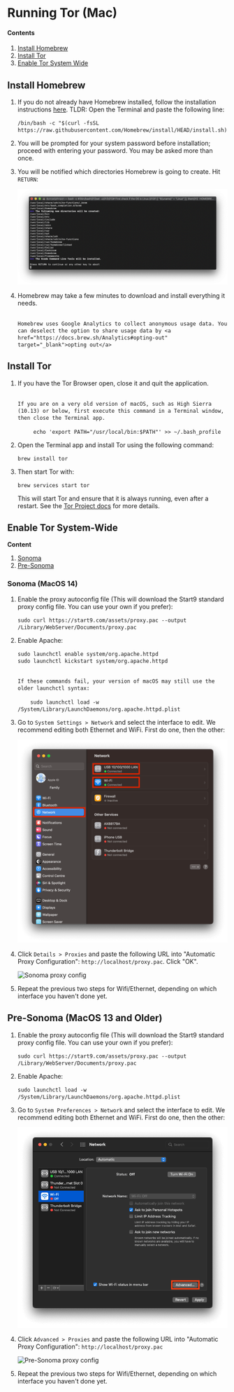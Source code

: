 # Running Tor (Mac)

#### Contents

1. [Install Homebrew](#install-homebrew)
1. [Install Tor](#install-tor)
1. [Enable Tor System Wide](#enable-tor-system-wide)

## Install Homebrew

1.  If you do not already have Homebrew installed, follow the installation instructions <a href="https://brew.sh/" target="_blank">here</a>. TLDR: Open the Terminal and paste the following line:

        /bin/bash -c "$(curl -fsSL https://raw.githubusercontent.com/Homebrew/install/HEAD/install.sh)"

1.  You will be prompted for your system password before installation; proceed with entering your password. You may be asked more than once.

1.  You will be notified which directories Homebrew is going to create. Hit `RETURN`:

    ![Setup](./assets/tor-homebrew-install.png)

1.  Homebrew may take a few minutes to download and install everything it needs.

    ```admonish warning

    Homebrew uses Google Analytics to collect anonymous usage data. You can deselect the option to share usage data by <a href="https://docs.brew.sh/Analytics#opting-out" target="_blank">opting out</a>
    ```

## Install Tor

1.  If you have the Tor Browser open, close it and quit the application.

    ```admonish note

    If you are on a very old version of macOS, such as High Sierra (10.13) or below, first execute this command in a Terminal window, then close the Terminal app.

         echo 'export PATH="/usr/local/bin:$PATH"' >> ~/.bash_profile
    ```

1.  Open the Terminal app and install Tor using the following command:

        brew install tor

1.  Then start Tor with:

        brew services start tor

    This will start Tor and ensure that it is always running, even after a restart. See the <a href="https://2019.www.torproject.org/docs/tor-doc-osx.html.en" target="_blank">Tor Project docs</a> for more details.

## Enable Tor System-Wide

**Content**

1. [Sonoma](#sonoma-macos-14)
1. [Pre-Sonoma](#pre-sonoma)

### Sonoma (MacOS 14)

1.  Enable the proxy autoconfig file (This will download the Start9 standard proxy config file. You can use your own if you prefer):

        sudo curl https://start9.com/assets/proxy.pac --output /Library/WebServer/Documents/proxy.pac

1.  Enable Apache:

        sudo launchctl enable system/org.apache.httpd
        sudo launchctl kickstart system/org.apache.httpd

    ```admonish note

    If these commands fail, your version of macOS may still use the older launchctl syntax:

        sudo launchctl load -w /System/Library/LaunchDaemons/org.apache.httpd.plist
    ```

1.  Go to `System Settings > Network` and select the interface to edit. We recommend editing both Ethernet and WiFi. First do one, then the other:

    <!-- @TODO -->

    ![Sonoma Network](./assets/tor-sonoma-network.png)

1.  Click `Details > Proxies` and paste the following URL into "Automatic Proxy Configuration": `http://localhost/proxy.pac`. Click "OK".

    <!-- @TODO -->

    ![Sonoma proxy config](./assets/tor-sonoma-interface-config.png)

1.  Repeat the previous two steps for Wifi/Ethernet, depending on which interface you haven't done yet.

## Pre-Sonoma (MacOS 13 and Older)

1.  Enable the proxy autoconfig file (This will download the Start9 standard proxy config file. You can use your own if you prefer):

        sudo curl https://start9.com/assets/proxy.pac --output /Library/WebServer/Documents/proxy.pac

1.  Enable Apache:

        sudo launchctl load -w /System/Library/LaunchDaemons/org.apache.httpd.plist

1.  Go to `System Preferences > Network` and select the interface to edit. We recommend editing both Ethernet and WiFi. First do one, then the other:

    <!-- @TODO -->

    ![Pre-Sonoma Network](./assets/tor-pre-sonoma-network.png)

1.  Click `Advanced > Proxies` and paste the following URL into "Automatic Proxy Configuration": `http://localhost/proxy.pac`

    <!-- @TODO -->

    ![Pre-Sonoma proxy config](./assets/tor-pre-sonoma-interface-config.png)

1.  Repeat the previous two steps for Wifi/Ethernet, depending on which interface you haven't done yet.
